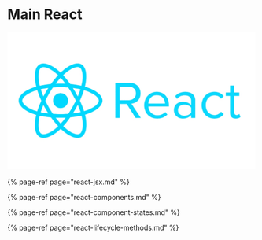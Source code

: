 # Main React

![](../../.gitbook/assets/react-logo.jpg)

{% page-ref page="react-jsx.md" %}

{% page-ref page="react-components.md" %}

{% page-ref page="react-component-states.md" %}

{% page-ref page="react-lifecycle-methods.md" %}



